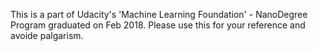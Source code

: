 This is a part of Udacity's 'Machine Learning Foundation' - NanoDegree Program graduated on Feb 2018.
Please use this for your reference and avoide palgarism.
